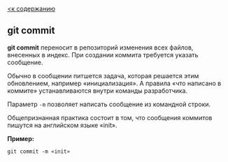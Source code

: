 [<к содержанию](./readme.md)


## git commit

**git commit** переносит в репозиторий изменения всех файлов, внесенных в индекс. При создании коммита требуется указать сообщение.

Обычно в сообщении питшется задача, которая решается этим обновлением, например «инициализация». А правила «что написано в коммите» устанавливаются внутри команды разработчика.

Параметр `-m` позволяет написать сообщение из командной строки.

Общепризнанная практика состоит в том, что сообщения коммитов пишутся на английском языке «init».

**Пример:**

```
git commit -m «init»
```